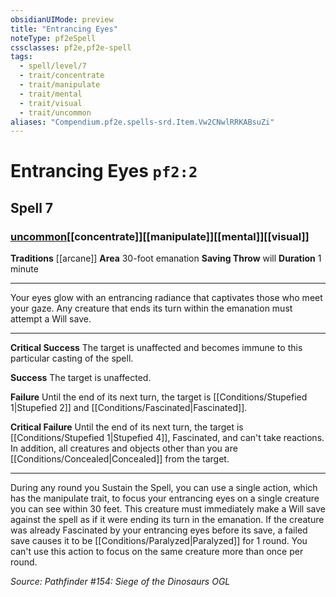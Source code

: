 ```yaml
---
obsidianUIMode: preview
title: "Entrancing Eyes"
noteType: pf2eSpell
cssclasses: pf2e,pf2e-spell
tags:
  - spell/level/7
  - trait/concentrate
  - trait/manipulate
  - trait/mental
  - trait/visual
  - trait/uncommon
aliases: "Compendium.pf2e.spells-srd.Item.Vw2CNwlRRKABsuZi" 
---
```

# Entrancing Eyes  `pf2:2`  
## Spell 7
### [uncommon](uncommon "Uncommon Rarity Trait")[[concentrate]][[manipulate]][[mental]][[visual]]
**Traditions** [[arcane]]
**Area** 30-foot emanation
**Saving Throw**  will
**Duration** 1 minute
* * * 
Your eyes glow with an entrancing radiance that captivates those who meet your gaze. Any creature that ends its turn within the emanation must attempt a Will save.

* * *

**Critical Success** The target is unaffected and becomes immune to this particular casting of the spell.

**Success** The target is unaffected.

**Failure** Until the end of its next turn, the target is [[Conditions/Stupefied 1|Stupefied 2]] and [[Conditions/Fascinated|Fascinated]].

**Critical Failure** Until the end of its next turn, the target is [[Conditions/Stupefied 1|Stupefied 4]], Fascinated, and can't take reactions. In addition, all creatures and objects other than you are [[Conditions/Concealed|Concealed]] from the target.

* * *

During any round you Sustain the Spell, you can use a single action, which has the manipulate trait, to focus your entrancing eyes on a single creature you can see within 30 feet. This creature must immediately make a Will save against the spell as if it were ending its turn in the emanation. If the creature was already Fascinated by your entrancing eyes before its save, a failed save causes it to be [[Conditions/Paralyzed|Paralyzed]] for 1 round. You can't use this action to focus on the same creature more than once per round.

*Source: Pathfinder #154: Siege of the Dinosaurs*
*OGL*